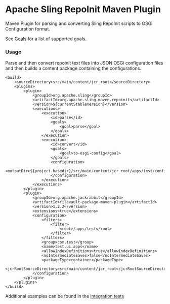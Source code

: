   <!--
    Licensed to the Apache Software Foundation (ASF) under one
    or more contributor license agreements.  See the NOTICE file
    distributed with this work for additional information
    regarding copyright ownership.  The ASF licenses this file
    to you under the Apache License, Version 2.0 (the
    "License"); you may not use this file except in compliance
    with the License.  You may obtain a copy of the License at
    http://www.apache.org/licenses/LICENSE-2.0
    Unless required by applicable law or agreed to in writing,
    software distributed under the License is distributed on an
    "AS IS" BASIS, WITHOUT WARRANTIES OR CONDITIONS OF ANY
    KIND, either express or implied.  See the License for the
    specific language governing permissions and limitations
    under the License.
    -->

Apache Sling RepoInit Maven Plugin
======================================

Maven Plugin for parsing and converting Sling RepoInit scripts to OSGi Configuration format.

See [Goals](plugin-info.html) for a list of supported goals.

### Usage

Parse and then convert repoinit text files into JSON OSGi configuration files and then
builds a content package containing the configurations.

    <build>
        <sourceDirectory>src/main/content/jcr_root</sourceDirectory>
        <plugins>
            <plugin>
                <groupId>org.apache.sling</groupId>
                <artifactId>org.apache.sling.maven.repoinit</artifactId>
                <version>${currentStableVersion}</version>
                <executions>
                    <execution>
                        <id>parse</id>
                        <goals>
                            <goal>parse</goal>
                        </goals>
                    </execution>
                    <execution>
                        <id>convert</id>
                        <goals>
                            <goal>to-osgi-config</goal>
                        </goals>
                        <configuration>
                            <outputDir>${project.basedir}/src/main/content/jcr_root/apps/test/config</outputDir>
                        </configuration>
                    </execution>
                </executions>
            </plugin>
            <plugin>
                <groupId>org.apache.jackrabbit</groupId>
                <artifactId>filevault-package-maven-plugin</artifactId>
                <version>1.2.2</version>
                <extensions>true</extensions>
                <configuration>
                    <filters>
                        <filter>
                            <root>/apps/test</root>
                        </filter>
                    </filters>
                    <group>com.test</group>
                    <name>test.ui.apps</name>
                    <allowIndexDefinitions>true</allowIndexDefinitions>
                    <noIntermediateSaves>false</noIntermediateSaves>
                    <packageType>container</packageType>
                    <jcrRootSourceDirectory>src/main/content/jcr_root</jcrRootSourceDirectory>
                </configuration>
            </plugin>
        </plugins>
    </build>

Additional examples can be found in the [integration tests](https://github.com/apache/sling-repoinit-maven-plugin/blob/master/it/projects)
